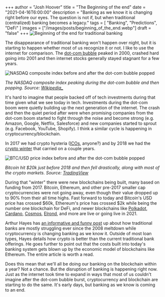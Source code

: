 +++
author = "Josh Hoover"
title = "The Beginning of the end"
date = "2021-04-16T6:00:00"
description = "Banking as we know it is changing right before our eyes. The question is not if, but when traditional (centralized) banking becomes a legacy."
tags = [
    "Banking",
    "Predictions",
    "DeFi"
]
images = ["/images/posts/beginning_of_the_end.webp"]
draft = "false"
+++
![Beginning of the end for traditional banking](/images/posts/beginning_of_the_end.webp "Beginning of the end for traditional banking")

The disappearance of traditional banking won't happen over night, but it is starting to happen whether most of us recognize it or not. I like to use the internet for comparison. The [dot-com bubble](https://en.wikipedia.org/wiki/Dot-com_bubble) peaked in 2000, crashed hard going into 2001 and then internet stocks generally stayed stagnant for a few years.

![NASDAQ composite index before and after the dot-com bubble popped](/images/posts/nasdaq_dot_com.webp "NASDAQ composite index before and after the dot-com bubble popped")

_The NASDAQ composite index peaking during the dot-com bubble and then popping. Source: [Wikipedia_](https://en.wikipedia.org/wiki/Dot-com_bubble)_

It's hard to imagine that people backed off of tech investments during that time given what we see today in tech. Investments during the dot-com boom were quietly building up the next generation of the internet. The crash and then the quiet period after were when promising companies from the dot-com boom started to fight through the noise and become strong (e.g. Amazon, Google, Netflix, Salesforce) and new companies started to sprout (e.g. Facebook, YouTube, Shopify). I think a similar cycle is happening in cryptocurrency/blockchain.

In 2017 we had crypto hysteria ([ICOs](https://news.crunchbase.com/news/2017s-ico-market-grew-nearly-100x-q1-q4/), anyone?) and by 2018 we had the [crypto winter](https://coingape.com/crypto-winter-bear-market-bitcoin/) that carried on a couple years.

![BTC/USD price index before and after the dot-com bubble popped](/images/posts/btc_chart.webp "BTC/USD price index before and after the dot-com bubble popped]")

_Bitcoin hit $20k just before 2018 and then fell drastically, along with most of the crypto markets. Source: [TradingView](hhttps://www.tradingview.com/chart/?symbol=BITSTAMP%3ABTCUSD)_

During that "winter" there were new blockchains being built, many based on funding from 2017. Bitcoin, Ethereum, and other pre-2017 smaller cap cryptocurrencies were not going away, even though their value dropped up to 90% from their all time highs. Fast forward to today and Bitcoin's USD price has crossed $60k, Ethereum's price has crossed $2k while being the number one blockchain for DeFi, and newer blockchains like [Polkadot](https://polkadot.network/), [Cardano](https://cardano.org/), [Cosmos](https://cosmos.network/), [Elrond](https://elrond.com/), and more are live or going live in 2021.

Arthur Hayes has [an informative and funny post](https://cryptohayes.medium.com/yes-i-read-the-whitepaper-59cfa2ea9c2c) up about how traditional banks are mostly struggling ever since the 2008 meltdown while cryptocurrency is changing banking as we know it. Outside of most loan types, Hayes details how crypto is better than the current traditional bank offerings. He goes further to point out that the costs built into today's banking system gets blown up by the economic model of blockchains like Ethereum. The entire article is worth a read.

Does this mean that we'll all be doing our banking on the blockchain within a year? Not a chance. But the disruption of banking is happening right now. Just as the internet took time to expand in ways that most of us couldn't imagine after the dot-com bubble burst, cryptocurrency and blockchain are starting to do the same. It's early days, but banking as we know is coming to an end.